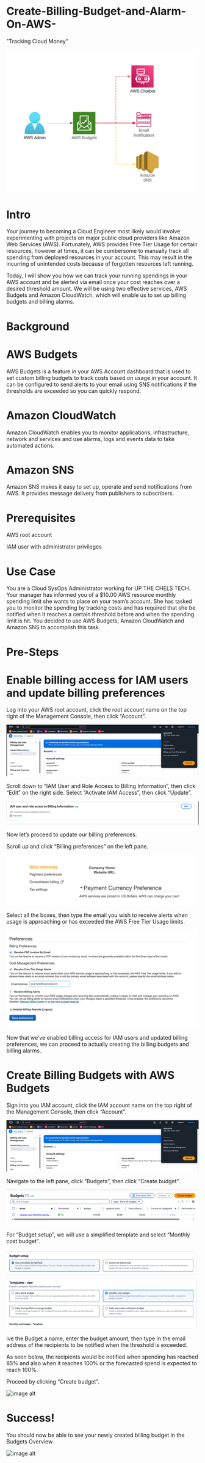 # Create-Billing-Budget-and-Alarm-On-AWS-
"Tracking Cloud Money"

![image alt](https://github.com/Tatenda-Prince/Create-Billing-Budget-and-Alarm-On-AWS-/blob/6781aa8b78dc0f379030ea30823c7e478bb2162f/Images/aws%20budget.png)

# Intro

Your journey to becoming a Cloud Engineer most likely would involve experimenting with projects on major public cloud providers like Amazon Web Services (AWS). Fortunately, AWS provides Free Tier Usage for certain resources, however at times, it can be cumbersome to manually track all spending from deployed resources in your account. This may result in the incurring of unintended costs because of forgotten resources left running.

Today, I will show you how we can track your running spendings in your AWS account and be alerted via email once your cost reaches over a desired threshold amount. We will be using two effective services, AWS Budgets and Amazon CloudWatch, which will enable us to set up billing budgets and billing alarms.

# Background

# AWS Budgets

AWS Budgets is a feature in your AWS Account dashboard that is used to set custom billing budgets to track costs based on usage in your account. It can be configured to send alerts to your email using SNS notifications if the thresholds are exceeded so you can quickly respond.

# Amazon CloudWatch

Amazon CloudWatch enables you to monitor applications, infrastructure, network and services and use alarms, logs and events data to take automated actions.

# Amazon SNS

Amazon SNS makes it easy to set up, operate and send notifications from AWS. It provides message delivery from publishers to subscribers.

# Prerequisites

AWS root account

IAM user with administrator privileges

# Use Case

You are a Cloud SysOps Administrator working for UP THE CHELS TECH. Your manager has informed you of a $10.00 AWS resource monthly spending limit she wants to place on your team’s account. She has tasked you to monitor the spending by tracking costs and has required that she be notified when it reaches a certain threshold before and when the spending limit is hit. You decided to use AWS Budgets, Amazon CloudWatch and Amazon SNS to accomplish this task.

# Pre-Steps

# Enable billing access for IAM users and update billing preferences

Log into your AWS root account, click the root account name on the top right of the Management Console, then click “Account”.

![image alt](https://github.com/Tatenda-Prince/Create-Billing-Budget-and-Alarm-On-AWS-/blob/4db33f47fac54562ff7c083db271868283587324/Images/Screenshot%202024-12-24%20120213.png)


Scroll down to “IAM User and Role Access to Billing Information”, then click “Edit” on the right side. Select “Activate IAM Access”, then click “Update”.


![image alt](https://github.com/Tatenda-Prince/Create-Billing-Budget-and-Alarm-On-AWS-/blob/b4d64bc5279b5b8e3f3944511d59f134e6b0f032/Images/Screenshot%202024-12-24%20120326.png) 

Now let’s proceed to update our billing preferences.

Scroll up and click “Billing preferences” on the left pane.

![image alt](https://github.com/Tatenda-Prince/Create-Billing-Budget-and-Alarm-On-AWS-/blob/04bc426fc7cd4cc33bd2ae4046c53e25ebfc5cef/Images/Screenshot%202024-12-26%20114033.png) 


Select all the boxes, then type the email you wish to receive alerts when usage is approaching or has exceeded the AWS Free Tier Usage limits.

![image alt](https://github.com/Tatenda-Prince/Create-Billing-Budget-and-Alarm-On-AWS-/blob/70bb6e57f5962a0af69c33eb1ab06698c5871afe/Images/Screenshot%202024-12-26%20114149.png)

Now that we’ve enabled billing access for IAM users and updated billing preferences, we can proceed to actually creating the billing budgets and billing alarms.


# Create Billing Budgets with AWS Budgets

Sign into you IAM account, click the IAM account name on the top right of the Management Console, then click “Account”.

![image alt](https://github.com/Tatenda-Prince/Create-Billing-Budget-and-Alarm-On-AWS-/blob/866551cfe9d74af8445c4401914ef677afa21e64/Images/Screenshot%202024-12-24%20120213.png)

Navigate to the left pane, click “Budgets”, then click “Create budget”.

![image alt](https://github.com/Tatenda-Prince/Create-Billing-Budget-and-Alarm-On-AWS-/blob/c225df46ce187949fcf6d21b72814fb20698d57d/Images/Screenshot%202024-12-24%20120804.png)


For “Budget setup”, we will use a simplified template and select “Monthly cost budget”.

![image alt](https://github.com/Tatenda-Prince/Create-Billing-Budget-and-Alarm-On-AWS-/blob/d5aacaa87cacff0a72a0d19392dde14707e04480/Images/Screenshot%202024-12-24%20121011.png)


ive the Budget a name, enter the budget amount, then type in the email address of the recipients to be notified when the threshold is exceeded.

As seen below, the recipients would be notified when spending has reached 85% and also when it reaches 100% or the forecasted spend is expected to reach 100%.

Proceed by clicking “Create budget”.


![image alt]()


# Success!
You should now be able to see your newly created billing budget in the Budgets Overview.

![image alt]()





















